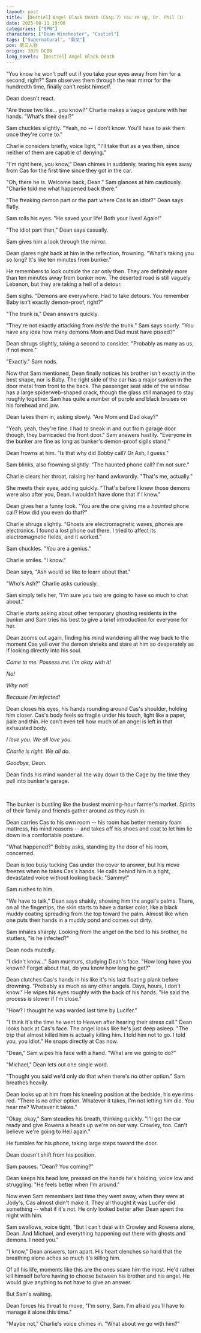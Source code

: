 ```yaml
---
layout: post
title: 【Destiel】Angel Black Death（Chap.7）You're Up, Dr. Phil（1）
date: 2025-08-11 19:06
categories: ["SPN"]
characters: ["Dean Winchester", "Castiel"]
tags: ["Supernatural", "英文"]
pov: 第三人称
origin: 2025 DCBB
long_novels: 【Destiel】Angel Black Death
---
```


"You know he won't puff out if you take your eyes away from him for a second, right?" Sam observes them through the rear mirror for the hundredth time, finally can't resist himself.

Dean doesn't react.

"Are those two like... you know?" Charlie makes a vague gesture with her hands. "What's their deal?"

Sam chuckles slightly. "Yeah, no -- I don't know. You'll have to ask them once they're come to."

Charlie considers briefly, voice light, "I'll take that as a yes then, since neither of them are capable of denying."

"I'm right here, you know," Dean chimes in suddenly, tearing his eyes away from Cas for the first time since they got in the car.

"Oh, there he is. Welcome back, Dean." Sam glances at him cautiously. "Charlie told me what happened back there."

"The freaking demon part or the part where Cas is an idiot?" Dean says flatly.

Sam rolls his eyes. "He saved your life! Both your lives! Again!"

"The idiot part then," Dean says casually.

Sam gives him a look through the mirror.

Dean glares right back at him in the reflection, frowning. "What's taking you so long? It's like ten minutes from bunker."

He remembers to look outside the car only then. They are definitely more than ten minutes away from bunker now. The deserted road is still vaguely Lebanon, but they are taking a hell of a detour.

Sam sighs. "Demons are everywhere. Had to take detours. You remember Baby isn't exactly demon-proof, right?"

"The trunk is," Dean answers quickly.

"They're not exactly attacking from *inside* the trunk." Sam says sourly. "You have any idea how many demons Mom and Dad must have pissed?"

Dean shrugs slightly, taking a second to consider. "Probably as many as us, if not more."

"Exactly." Sam nods.

Now that Sam mentioned, Dean finally notices his brother isn't exactly in the best shape, nor is Baby. The right side of the car has a major sunken in the door metal from front to the back. The passenger seat side of the window has a large spiderweb-shaped crack, though the glass still managed to stay roughly together. Sam has quite a number of purple and black bruises on his forehead and jaw.

Dean takes them in, asking slowly. "Are Mom and Dad okay?"

"Yeah, yeah, they're fine. I had to sneak in and out from garage door though, they barricaded the front door." Sam answers hastily. "Everyone in the bunker are fine as long as bunker's demon-proof sigils stand."

Dean frowns at him. "Is that why did Bobby call? Or Ash, I guess."

Sam blinks, also frowning slightly. "The haunted phone call? I'm not sure."

Charlie clears her throat, raising her hand awkwardly. "That's me, actually."

She meets their eyes, adding quickly. "That's before I knew those demons were also after you, Dean. I wouldn't have done that if I knew."

Dean gives her a funny look. "You are the one giving me a *haunted* phone call? How did you even do that?"

Charlie shrugs slightly. "Ghosts are electromagnetic waves, phones are electronics. I found a lost phone out there, I tried to affect its electromagnetic fields, and it worked."

Sam chuckles. "You are a genius."

Charlie smiles. "I know."

Dean says, "Ash would so like to learn about that."

"Who's Ash?" Charlie asks curiously.

Sam simply tells her, "I'm sure you two are going to have so much to chat about."

Charlie starts asking about other temporary ghosting residents in the bunker and Sam tries his best to give a brief introduction for everyone for her.

Dean zooms out again, finding his mind wandering all the way back to the moment Cas yell over the demon shrieks and stare at him so desperately as if looking directly into his soul.

*Come to me. Possess me. I'm okay with it!*

*No!*

*Why not!*

*Because I'm infected!*

Dean closes his eyes, his hands rounding around Cas's shoulder, holding him closer. Cas's body feels so fragile under his touch, light like a paper, pale and thin. He can't even tell how much of an angel is left in that exhausted body.

*I love you. We all love you.*

*Charlie is right. We all do.*

*Goodbye, Dean.*

Dean finds his mind wander all the way down to the Cage by the time they pull into bunker's garage.

<br>

The bunker is bustling like the busiest morning-hour farmer's market. Spirits of their family and friends gather around as they rush in.

Dean carries Cas to his own room -- his room has better memory foam mattress, his mind reasons -- and takes off his shoes and coat to let him lie down in a comfortable posture.

"What happened?" Bobby asks, standing by the door of his room, concerned.

Dean is too busy tucking Cas under the cover to answer, but his move freezes when he takes Cas's hands. He calls behind him in a tight, devastated voice without looking back: "Sammy!"

Sam rushes to him.

"We have to talk," Dean says shakily, showing him the angel's palms. There, on all the fingertips, the skin starts to have a darker color, like a black muddy coating spreading from the top toward the palm. Almost like when one puts their hands in a muddy pond and comes out dirty.

Sam inhales sharply. Looking from the angel on the bed to his brother, he stutters, "Is he infected?"

Dean nods mutedly.

"I didn't know..." Sam murmurs, studying Dean's face. "How long have you known? Forget about that, do you know how long he get?"

Dean clutches Cas's hands in his like it's his last floating plank before drowning. "Probably as much as any other angels. Days, hours, I don't know." He wipes his eyes roughly with the back of his hands. "He said the process is slower if I'm close."

"How? I thought he was warded last time by Lucifer."

"I think it's the time he went to Heaven after hearing their stress call." Dean looks back at Cas's face. The angel looks like he's just deep asleep. "The trip that almost killed him is actually killing him. I told him not to go. I told you, you idiot." He snaps directly at Cas now.

"Dean," Sam wipes his face with a hand. "What are we going to do?"

"Michael," Dean lets out one single word.

"Thought you said we'd only do that when there's no other option." Sam breathes heavily.

Dean looks up at him from his kneeling position at the bedside, his eye rims red. "There is no other option. Whatever it takes, I'm not letting him die. You hear me? Whatever it takes."

"Okay, okay," Sam steadies his breath, thinking quickly. "I'll get the car ready and give Rowena a heads up we're on our way. Crowley, too. Can't believe we're going to Hell again."

He fumbles for his phone, taking large steps toward the door.

Dean doesn't shift from his position.

Sam pauses. "Dean? You coming?"

Dean keeps his head low, pressed on the hands he's holding, voice low and struggling. "He feels better when I'm around."

Now even Sam remembers last time they went away, when they were at Jody's, Cas almost didn't make it. They all thought it was Lucifer did something -- what if it's not. He only looked better after Dean spent the night with him.

Sam swallows, voice tight, "But I can't deal with Crowley and Rowena alone, Dean. And Michael, and everything happening out there with ghosts and demons. I need you."

"I know," Dean answers, torn apart. His heart clenches so hard that the breathing alone aches so much it's killing him.

Of all his life, moments like this are the ones scare him the most. He'd rather kill himself before having to choose between his brother and his angel. He would give anything to not have to give an answer.

But Sam's waiting.

Dean forces his throat to move, "I'm sorry, Sam. I'm afraid you'll have to manage it alone this time."

"Maybe not," Charlie's voice chimes in. "What about *we* go with him?"
